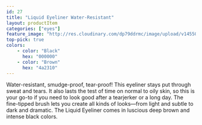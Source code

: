 ```yaml
---
id: 27
title: "Liquid Eyeliner Water-Resistant"
layout: productItem
categories: ["eyes"]
feature_image: "http://res.cloudinary.com/dp79ddrmc/image/upload/v1455006447/products/liquidEyelinerWaterResistant.jpg"
top-pick: true
colors:
    - color: "Black"
      hex: "000000"
    - color: "Brown"
      hex: "4a2310"
---
```

Water-resistant, smudge-proof, tear-proof! This eyeliner stays put through sweat and tears. It also lasts the test of time on normal to oily skin, so this is your go-to if you need to look good after a tearjerker or a long day. The fine-tipped brush lets you create all kinds of looks—from light and subtle to dark and dramatic. The Liquid Eyeliner comes in luscious deep brown and intense black colors.